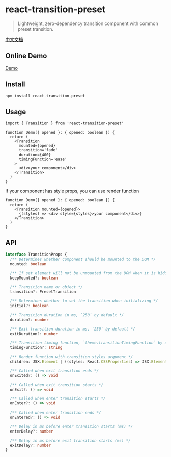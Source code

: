 # react-transition-preset

> Lightweight, zero-dependency transition component with common preset transition.

[中文文档](./README.zh.md)

## Online Demo

[Demo](https://hemengke1997.github.io/react-transition-preset/)

## Install

```bash
npm install react-transition-preset
```

## Usage

```tsx
import { Transition } from 'react-transition-preset'

function Demo({ opened }: { opened: boolean }) {
  return (
    <Transition
      mounted={opened}
      transition='fade'
      duration={400}
      timingFunction='ease'
    >
      <div>your component</div>
    </Transition>
  )
}
```

If your component has style props, you can use render function

```tsx
function Demo({ opened }: { opened: boolean }) {
  return (
    <Transition mounted={opened}>
      {(styles) => <div style={styles}>your component</div>}
    </Transition>
  )
}
```

## API

```ts
interface TransitionProps {
  /** Determines whether component should be mounted to the DOM */
  mounted: boolean

  /** If set element will not be unmounted from the DOM when it is hidden, `display: none` styles will be applied instead */
  keepMounted?: boolean

  /** Transition name or object */
  transition?: PresetTransition

  /** Determines whether to set the transition when initializing */
  initial?: boolean

  /** Transition duration in ms, `250` by default */
  duration?: number

  /** Exit transition duration in ms, `250` by default */
  exitDuration?: number

  /** Transition timing function, `theme.transitionTimingFunction` by default */
  timingFunction?: string

  /** Render function with transition styles argument */
  children: JSX.Element | ((styles: React.CSSProperties) => JSX.Element)

  /** Called when exit transition ends */
  onExited?: () => void

  /** Called when exit transition starts */
  onExit?: () => void

  /** Called when enter transition starts */
  onEnter?: () => void

  /** Called when enter transition ends */
  onEntered?: () => void

  /** Delay in ms before enter transition starts (ms) */
  enterDelay?: number

  /** Delay in ms before exit transition starts (ms) */
  exitDelay?: number
}
```
